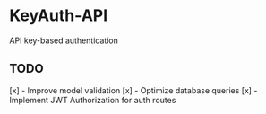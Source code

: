# KeyAuth-API
API key-based authentication


## TODO
[x] - Improve model validation
[x] - Optimize database queries
[x] - Implement JWT Authorization for auth routes
